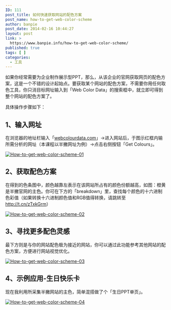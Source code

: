 ```yaml
---
ID: 111
post_title: 如何快速获取网站的配色方案
post_name: how-to-get-web-color-scheme
author: banpie
post_date: 2014-02-16 10:44:27
layout: post
link: >
  https://www.banpie.info/how-to-get-web-color-scheme/
published: true
tags: [ ]
categories:
  - 工具
---
```

如果你经常需要为企业制作展示型PPT，那么，从该企业的官网获取网页的配色方案，这是一个不错的设计起始点。要获取某个网站的配色方案，不需要你用任何取色工具，你只消目标网址输入到「Web Color Data」的搜索框中，就立即可得到整个网站的配色方案了。

具体操作步骤如下：

## 1、输入网址

在浏览器的地址栏输入「[webcolourdata.com][1]」->进入网站后，于图示红框内输所需分析的网址（本课程以半撇网址为例）->点击右侧按钮「Get Colours」。

[![How-to-get-web-color-scheme-01][2]][2]

## 2、获取配色方案

在得到的色条图中，颜色越靠左表示在该网站所占有的颜色份额越高，如图：橙黄是半撇官网的主色。你可在下方的「breakdown」里，查找每个颜色的十六进制色彩值（如果转换十六进制颜色值和RGB值得转换，请跳转至<http://t.cn/zTxkGrm>）

[![How-to-get-web-color-scheme-02][3]][3]

## 3、寻找更多配色灵感

最下方则是与你的网站配色极为接近的网站，你可以通过此功能参考其他网站的配色方案，方便进行网站视觉优化。

[![How-to-get-web-color-scheme-03][4]][4]

## 4、示例应用-生日快乐卡

现在我利用所采集半撇网站的主色，简单混搭做了个「生日PPT单页」。

[![How-to-get-web-color-scheme-04][5]][5]

 [1]: http://www.webcolourdata.com
 [2]: http://www.banpie.info/wp-content/uploads/2018/11/How-to-get-web-color-scheme-01.jpg
 [3]: http://7arnhx.com1.z0.glb.clouddn.com/wp-content/uploads/2014/02/How-to-get-web-color-scheme-02.jpg
 [4]: http://7arnhx.com1.z0.glb.clouddn.com/wp-content/uploads/2014/02/How-to-get-web-color-scheme-03.jpg
 [5]: http://7arnhx.com1.z0.glb.clouddn.com/wp-content/uploads/2014/02/How-to-get-web-color-scheme-04.jpg